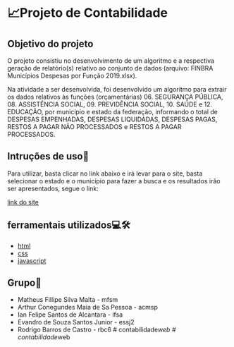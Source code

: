 # 📈Projeto de Contabilidade
## Objetivo do projeto
O projeto consistiu no desenvolvimento de um algoritmo e a respectiva geração de
relatório(s) relativo ao conjunto de dados (arquivo: FINBRA Municípios Despesas por
Função 2019.xlsx).

Na atividade a ser desenvolvida, foi desenvolvido um algoritmo para extrair os dados
relativos às funções (orçamentárias) 06. SEGURANÇA PÚBLICA, 08. ASSISTÊNCIA
SOCIAL, 09. PREVIDÊNCIA SOCIAL, 10. SAÚDE e 12. EDUCAÇÃO, por município e
estado da federação, informando o total de DESPESAS EMPENHADAS, DESPESAS
LIQUIDADAS, DESPESAS PAGAS, RESTOS A PAGAR NÃO PROCESSADOS e RESTOS
A PAGAR PROCESSADOS.

## Intruções de uso📖
Para utilizar, basta clicar no link abaixo e irá levar para o site, basta selecionar o estado e o município para fazer a busca e os resultados irão ser apresentados, segue o link:

[link do site](https://matheusmalta002.github.io/accounting-project/)
## ferramentais utilizados💻🛠️
- [html](https://developer.mozilla.org/pt-BR/docs/Web/HTML)
- [css](https://developer.mozilla.org/pt-BR/docs/Web/CSS)
- [javascript](https://developer.mozilla.org/pt-BR/docs/Web/JavaScript)

## Grupo👷
- Matheus Fillipe Silva Malta - mfsm
- Arthur Conegundes Maia de Sa Pessoa - acmsp
- Ian Felipe Santos de Alcantara - ifsa
- Evandro de Souza Santos Junior - essj2
- Rodrigo Barros de Castro - rbc6
#   c o n t a b i l i d a d e _ w e b  
 #   c o n t a b i l i d a d e _ w e b  
 